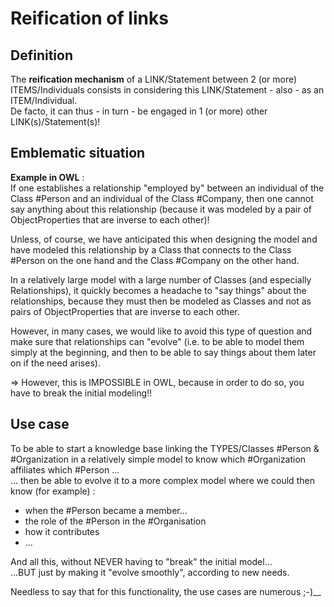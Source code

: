 Reification of links
==

Definition
-
The __reification mechanism__ of a LINK/Statement between 2 (or more) ITEMS/Individuals consists in considering this LINK/Statement - also - as an ITEM/Individual.   
De facto, it can thus - in turn - be engaged in 1 (or more) other LINK(s)/Statement(s)!

Emblematic situation
-
__Example in OWL__ :   
If one establishes a relationship "employed by" between an individual of the Class #Person and an individual of the Class #Company, then one cannot say anything about this relationship (because it was modeled by a pair of ObjectProperties that are inverse to each other)!   

Unless, of course, we have anticipated this when designing the model and have modeled this relationship by a Class that connects to the Class #Person on the one hand and the Class #Company on the other hand.   

In a relatively large model with a large number of Classes (and especially Relationships), it quickly becomes a headache to "say things" about the relationships, because they must then be modeled as Classes and not as pairs of ObjectProperties that are inverse to each other.

However, in many cases, we would like to avoid this type of question and make sure that relationships can "evolve" (i.e. to be able to model them simply at the beginning, and then to be able to say things about them later on if the need arises).

=> However, this is IMPOSSIBLE in OWL, because in order to do so, you have to break the initial modeling!!

Use case
-
To be able to start a knowledge base linking the TYPES/Classes #Person & #Organization in a relatively simple model to know which #Organization affiliates which #Person ...   
... then be able to evolve it to a more complex model where we could then know (for example) :
   - when the #Person became a member...
   - the role of the #Person in the #Organisation
   - how it contributes 
   - ...
   
   And all this, without NEVER having to "break" the initial model...    
   ...BUT just by making it "evolve smoothly", according to new needs. 
   
   Needless to say that for this functionality, the use cases are numerous ;-)__ 
